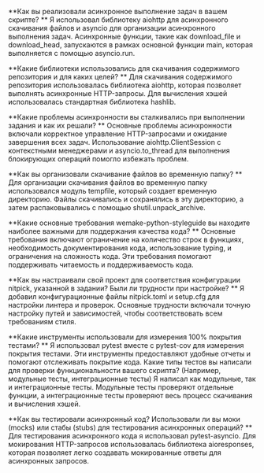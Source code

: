 **Как вы реализовали асинхронное выполнение задач в вашем скрипте?
**
Я использовал библиотеку aiohttp для асинхронного скачивания файлов и asyncio для организации асинхронного выполнения задач. Асинхронные функции, такие как download_file и download_head, запускаются в рамках основной функции main, которая выполняется с помощью asyncio.run.

**Какие библиотеки использовались для скачивания содержимого репозитория и для каких целей?
**
Для скачивания содержимого репозитория использовалась библиотека aiohttp, которая позволяет выполнять асинхронные HTTP-запросы. Для вычисления хэшей использовалась стандартная библиотека hashlib.

**Какие проблемы асинхронности вы сталкивались при выполнении задания и как их решали?
**
Основные проблемы асинхронности включали корректное управление HTTP-запросами и ожидание завершения всех задач. Использование aiohttp.ClientSession с контекстными менеджерами и asyncio.to_thread для выполнения блокирующих операций помогло избежать проблем.

**Как вы организовали скачивание файлов во временную папку?
**
Для организации скачивания файлов во временную папку использовался модуль tempfile, который создает временную директорию. Файлы скачивались и сохранялись в эту директорию, а затем распаковывались с помощью shutil.unpack_archive.

**Какие основные требования wemake-python-styleguide вы находите наиболее важными для поддержания качества кода?
**
Основные требования включают ограничение на количество строк в функциях, необходимость документирования кода, использование typing, и ограничения на сложность кода. Эти требования помогают поддерживать читаемость и поддерживаемость кода.

**Как вы настраивали свой проект для соответствия конфигурации nitpick, указанной в задании? Были ли трудности при настройке?
**
Я добавил конфигурационные файлы nitpick.toml и setup.cfg для настройки линтера и проверок. Основные трудности включали точную настройку путей и зависимостей, чтобы соответствовать всем требованиям стиля.

**Какие инструменты использовали для измерения 100% покрытия тестами?
**
Я использовал pytest вместе с pytest-cov для измерения покрытия тестами. Эти инструменты предоставляют удобные отчеты и помогают отслеживать покрытие кода.
Какие типы тестов вы написали для проверки функциональности вашего скрипта? (Например, модульные тесты, интеграционные тесты)
Я написал как модульные, так и интеграционные тесты. Модульные тесты проверяют отдельные функции, а интеграционные тесты проверяют весь процесс скачивания и вычисления хэшей.

**Как вы тестировали асинхронный код? Использовали ли вы моки (mocks) или стабы (stubs) для тестирования асинхронных операций?
**
Для тестирования асинхронного кода я использовал pytest-asyncio. Для мокирования HTTP-запросов использовалась библиотека aioresponses, которая позволяет легко создавать мокированные ответы для асинхронных запросов.
